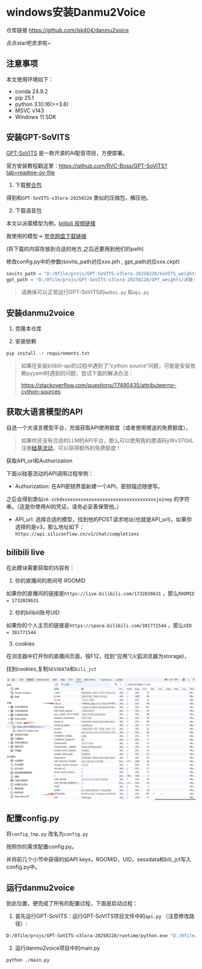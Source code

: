 # windows安装Danmu2Voice

仓库链接 https://github.com/lsk404/danmu2voice 

点点star吧求求啦~

## 注意事项

本文使用环境如下：

- conda 24.9.2
- pip 25.1
- python 3.10.16(>=3.8)
- MSVC v143
- Windows 11 SDK 

## 安装GPT-SoVITS

[GPT-SoVITS](https://github.com/RVC-Boss/GPT-SoVITS) 是一款开源的AI配音项目，方便部署。

官方安装教程戳这里：https://github.com/RVC-Boss/GPT-SoVITS?tab=readme-ov-file

1. 下载[整合包](https://www.yuque.com/baicaigongchang1145haoyuangong/ib3g1e/dkxgpiy9zb96hob4#KTvnO)

得到和`GPT-SoVITS-v3lora-20250228` 类似的压缩包，解压他。

2. 下载语音包

本文以派蒙模型为例，[bilibili 视频链接](https://www.bilibili.com/video/BV1Yu4m1N79m/)

我使用的模型-> [夸克网盘下载链接](https://pan.quark.cn/s/9da1ef8b9feb)

(将下载的内容存放到合适的地方,之后还要用到他们的path)

修改config.py中的参数(sovits_path对应xxx.pth , gpt_path对应xxx.ckpt)

```python
sovits_path = "D:/0file/projs/GPT-SoVITS-v3lora-20250228/SoVITS_weights/派蒙_e10_s19390.pth"
gpt_path = "D:/0file/projs/GPT-SoVITS-v3lora-20250228/GPT_weights/派蒙-e10.ckpt"
```

> 请确保可以正常运行GPT-SoVITS的`webui.py` 和`api.py` 

## 安装danmu2voice

1. 克隆本仓库

2. 安装依赖

```sh
pip install -r requirements.txt
```

> 如果在安装bilibili-api的过程中遇到了“cython source“问题，可能是安装依赖pyyaml时遇到的问题，尝试下面的解决办法：
>
> https://stackoverflow.com/questions/77490435/attributeerror-cython-sources.

## 获取大语言模型的API

自选一个大语言模型平台，充值获取API使用额度（或者使用赠送的免费额度）。

> 如果你还没有合适的LLM的API平台，那么可以使用我的邀请码yWv37GkL注册[硅基流动](https://cloud.siliconflow.cn/i/yWv37GkL)，可以获得额外的免费额度！

获取API_url和Authorization

下面以硅基流动的API调用过程举例：

- Authorization: 在API密钥界面新建一个API，密钥描述随便写。

之后会得到类似`sk-zckdxxxxxxxxxxxxxxxxxxxxxxxxxxxxxxxxxxxjoinep` 的字符串。（这是你使用AI的凭证，请务必妥善保管他。）

- API_url: 选择合适的模型，找到他的POST请求地址(也就是API_url)，如果你选择的是v3，那么地址如下：`https://api.siliconflow.cn/v1/chat/completions`

## bilibili live

在此模块需要获取的内容有：

1. 你的直播间的房间号 ROOMID 

如果你的直播间的链接是`https://live.bilibili.com/1732028631` ，那么`ROOMID = 1732028631 `

2. 你的bilibili账号UID

如果你的个人主页的链接是`https://space.bilibili.com/381771544` ，那么`UID = 381771544`

3. cookies

在浏览器中打开你的直播间页面，按F12，找到“应用”(火狐浏览器为storage)，

找到cookies,复制`SESSDATA`和`bili_jct`

<img src=".\shotcreens\cookies.png" alt="image-20250502224838529" style="zoom:50%;" />

## 配置config.py

将`config_tmp.py` 改名为`config.py`

按照你的需求配置config.py。

并将前几个小节中获得的如API keys，ROOMID，UID，sessdata和bili_jct写入config.py中。

## 运行danmu2voice

到此位置，便完成了所有的配置过程，下面是启动过程：

1. 首先运行GPT-SoVITS：运行GPT-SoVITS项目文件中的`api.py` （注意修改路径）:

```sh
D:/0file/projs/GPT-SoVITS-v3lora-20250228/runtime/python.exe "D:/0file/projs/GPT-SoVITS-v3lora-20250228/api.py" -dr "D:/0file/projs/GPT-SoVITS-v3lora-20250228/voice/paiMeng/说话-既然罗莎莉亚说足迹上有元素力，用元素视野应该能很清楚地看到吧。.wav" -dt "既然罗莎莉亚说足迹上有元素力，用元 素视野应该能很清楚地看到吧。" -dl "zh"
```

2. 运行danmu2voice项目中的main.py

```sh
python ./main.py
```



